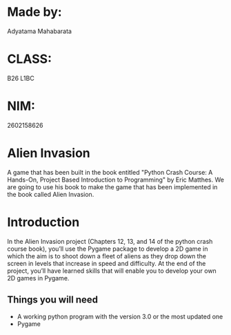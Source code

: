 # Made by:
Adyatama Mahabarata

# CLASS:
B26 L1BC

# NIM:
2602158626

# Alien Invasion
A game that has been built in the book entitled "Python Crash Course: A Hands-On, Project Based Introduction to Programming" by Eric Matthes. We are going to use his book to make the game that has been implemented in the book called Alien Invasion.

# Introduction
In the Alien Invasion project (Chapters 12, 13, and 14 of the python crash course book), you’ll use the Pygame package to develop a 2D game in which the aim is to shoot down a fleet of aliens as they drop down the screen in levels that increase in speed and difficulty. At the end of the project, you’ll have learned skills that will enable you to develop your own 2D games in Pygame.

## Things you will need
- A working python program with the version 3.0 or the most updated one
- Pygame
